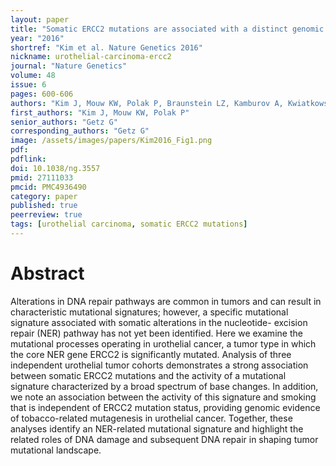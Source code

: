 ```yaml
---
layout: paper
title: "Somatic ERCC2 mutations are associated with a distinct genomic signature in urothelial tumors"
year: "2016"
shortref: "Kim et al. Nature Genetics 2016"
nickname: urothelial-carcinoma-ercc2
journal: "Nature Genetics"
volume: 48
issue: 6
pages: 600-606
authors: "Kim J, Mouw KW, Polak P, Braunstein LZ, Kamburov A, Kwiatkowski DJ, Rosenberg JE, Van Allen EM, D'Andrea A, Getz G"
first_authors: "Kim J, Mouw KW, Polak P"
senior_authors: "Getz G"
corresponding_authors: "Getz G"
image: /assets/images/papers/Kim2016_Fig1.png
pdf:
pdflink:
doi: 10.1038/ng.3557
pmid: 27111033
pmcid: PMC4936490
category: paper
published: true
peerreview: true
tags: [urothelial carcinoma, somatic ERCC2 mutations]
---
```


# Abstract

Alterations in DNA repair pathways are common in tumors and can result in characteristic mutational signatures; however, a specific mutational signature associated with somatic alterations in the nucleotide- excision repair (NER) pathway has not yet been identified. Here we examine the mutational processes operating in urothelial cancer, a tumor type in which the core NER gene ERCC2 is significantly mutated. Analysis of three independent urothelial tumor cohorts demonstrates a strong association between somatic ERCC2 mutations and the activity of a mutational signature characterized by a broad spectrum of base changes. In addition, we note an association between the activity of this signature and smoking that is independent of ERCC2 mutation status, providing genomic evidence of tobacco-related mutagenesis in urothelial cancer. Together, these analyses identify an NER-related mutational signature and highlight the related roles of DNA damage and subsequent DNA repair in shaping tumor mutational landscape.
